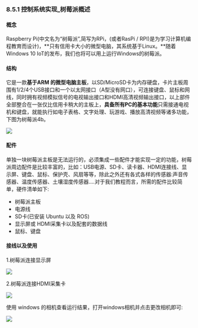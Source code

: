 ### 8.5.1 控制系统实现\_树莓派概述

#### 概念

Raspberry Pi\(中文名为“树莓派”,简写为RPi，\(或者RasPi / RPI\)是为学习计算机编程教育而设计\)，**只有信用卡大小的微型电脑，其系统基于Linux。**随着Windows 10 IoT的发布，我们也将可以用上运行Windows的树莓派。

#### 结构

它是一款**基于ARM 的微型电脑主板**，以SD/MicroSD卡为内存硬盘，卡片主板周围有1/2/4个USB接口和一个以太网接口（A型没有网口），可连接键盘、鼠标和网线，同时拥有视频模拟信号的电视输出接口和HDMI高清视频输出接口，以上部件全部整合在一张仅比信用卡稍大的主板上，**具备所有PC的基本功能**只需接通电视机和键盘，就能执行如电子表格、文字处理、玩游戏、播放高清视频等诸多功能，下图为树莓派4b。

![](/assets/树莓派4b_.jpg)

#### 配件

单独一块树莓派主板是无法运行的，必须集成一些配件才能实现一定的功能，树莓派周边配件是比较丰富的，比如：USB电源、SD卡、读卡器、HDMI连接线、显示屏、键盘、鼠标、保护壳、风扇等等，除此之外还有各式各样的传感器:声音传感器、温度传感器、土壤湿度传感器....对于我们教程而言，所需的配件比较简单，硬件清单如下:

* 树莓派主板
* 电源线
* SD卡\(已安装 Ubuntu 以及 ROS\)
* 显示屏或 HDMI采集卡以及配套的数据线 
* 鼠标、键盘

#### 接线以及使用

1.树莓派连接显示屏

![](/assets/显示器.jpg)

2.树莓派连接HDMI采集卡

![](/assets/树莓派连接HDMI.jpg)

使用 windows 的相机查看运行结果，打开windows相机并点击更改相机即可:

![](/assets/相机连接树莓派.PNG)

